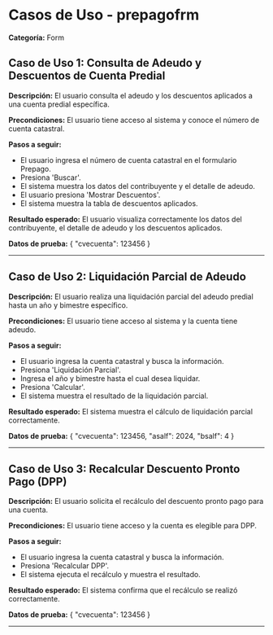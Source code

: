# Casos de Uso - prepagofrm

**Categoría:** Form

## Caso de Uso 1: Consulta de Adeudo y Descuentos de Cuenta Predial

**Descripción:** El usuario consulta el adeudo y los descuentos aplicados a una cuenta predial específica.

**Precondiciones:**
El usuario tiene acceso al sistema y conoce el número de cuenta catastral.

**Pasos a seguir:**
- El usuario ingresa el número de cuenta catastral en el formulario Prepago.
- Presiona 'Buscar'.
- El sistema muestra los datos del contribuyente y el detalle de adeudo.
- El usuario presiona 'Mostrar Descuentos'.
- El sistema muestra la tabla de descuentos aplicados.

**Resultado esperado:**
El usuario visualiza correctamente los datos del contribuyente, el detalle de adeudo y los descuentos aplicados.

**Datos de prueba:**
{ "cvecuenta": 123456 }

---

## Caso de Uso 2: Liquidación Parcial de Adeudo

**Descripción:** El usuario realiza una liquidación parcial del adeudo predial hasta un año y bimestre específico.

**Precondiciones:**
El usuario tiene acceso al sistema y la cuenta tiene adeudo.

**Pasos a seguir:**
- El usuario ingresa la cuenta catastral y busca la información.
- Presiona 'Liquidación Parcial'.
- Ingresa el año y bimestre hasta el cual desea liquidar.
- Presiona 'Calcular'.
- El sistema muestra el resultado de la liquidación parcial.

**Resultado esperado:**
El sistema muestra el cálculo de liquidación parcial correctamente.

**Datos de prueba:**
{ "cvecuenta": 123456, "asalf": 2024, "bsalf": 4 }

---

## Caso de Uso 3: Recalcular Descuento Pronto Pago (DPP)

**Descripción:** El usuario solicita el recálculo del descuento pronto pago para una cuenta.

**Precondiciones:**
El usuario tiene acceso y la cuenta es elegible para DPP.

**Pasos a seguir:**
- El usuario ingresa la cuenta catastral y busca la información.
- Presiona 'Recalcular DPP'.
- El sistema ejecuta el recálculo y muestra el resultado.

**Resultado esperado:**
El sistema confirma que el recálculo se realizó correctamente.

**Datos de prueba:**
{ "cvecuenta": 123456 }

---

